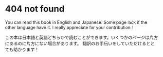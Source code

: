 # 404 not found

You can read this book in English and Japanese. Some page lack if the other language have it. I really appreciate for your contribution !

この本は日本語と英語どちらかで読むことができます。いくつかのページは片方にあるのに片方にない場合があります。 翻訳のお手伝いをしていただけるととても助かります！
